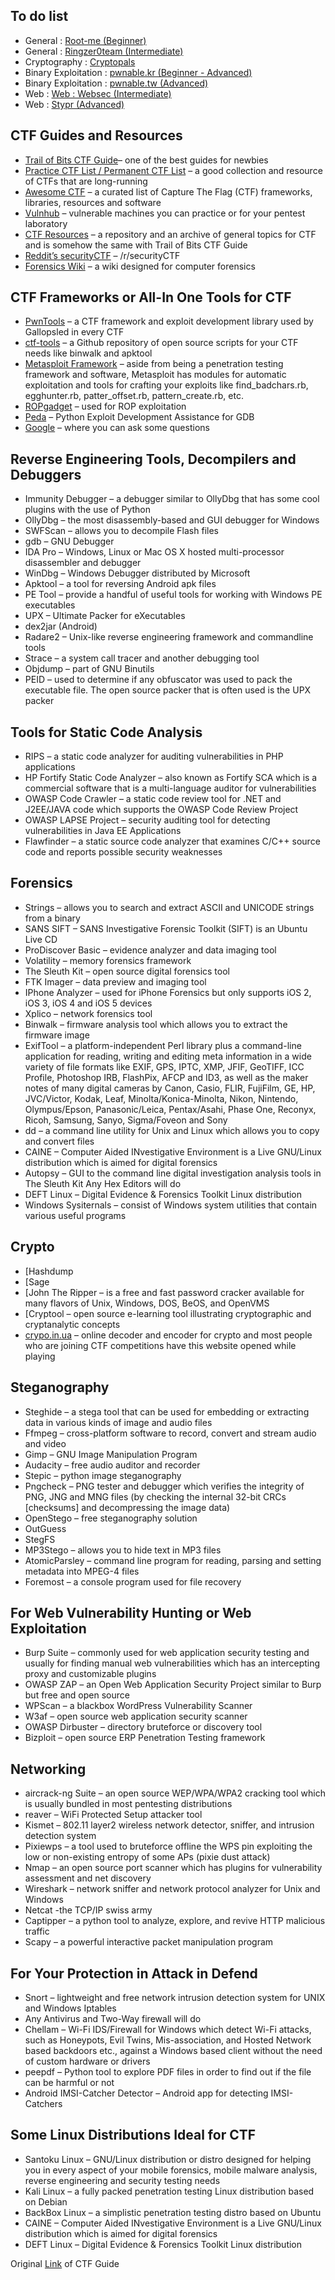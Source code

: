 ## To do list

- General : [Root-me (Beginner)](https://root-me.org/)
- General : [Ringzer0team (Intermediate)](https://ringzer0team.com/)
- Cryptography : [Cryptopals](https://cryptopals.com/)
- Binary Exploitation : [pwnable.kr (Beginner - Advanced)](https://pwnable.kr/)
- Binary Exploitation : [pwnable.tw (Advanced)](https://pwnable.tw/)
- Web : [Web : Websec (Intermediate)](https://websec.fr/)
- Web : [Stypr (Advanced)](https://chall.stypr.com/)

## CTF Guides and Resources

- [Trail of Bits CTF Guide](https://trailofbits.github.io/ctf/)– one of the best guides for newbies
- [Practice CTF List / Permanent CTF List](http://captf.com/practice-ctf/) – a good collection and resource of CTFs that are long-running
- [Awesome CTF](https://github.com/apsdehal/awesome-ctf) – a curated list of Capture The Flag (CTF) frameworks, libraries, resources and software
- [Vulnhub](https://www.vulnhub.com/) – vulnerable machines you can practice or for your pentest laboratory
- [CTF Resources](http://ctfs.github.io/resources/) – a repository and an archive of general topics for CTF and is somehow the same with Trail of Bits CTF Guide
- [Reddit’s securityCTF](https://www.reddit.com/r/securityCTF/) – /r/securityCTF
- [Forensics Wiki](http://forensicswiki.org/wiki/Main_Page) – a wiki designed for computer forensics

## CTF Frameworks or All-In One Tools for CTF

- [PwnTools](https://github.com/Gallopsled/pwntools) – a CTF framework and exploit development library used by Gallopsled in every CTF
- [ctf-tools](https://github.com/zardus/ctf-tools) – a Github repository of open source scripts for your CTF needs like binwalk and apktool
- [Metasploit Framework](http://www.metasploit.com/) – aside from being a penetration testing framework and software, Metasploit has modules for automatic exploitation and tools for crafting your exploits like find_badchars.rb, egghunter.rb, patter_offset.rb, pattern_create.rb, etc.
- [ROPgadget](https://github.com/JonathanSalwan/ROPgadget) – used for ROP exploitation
- [Peda](https://github.com/longld/peda) – Python Exploit Development Assistance for GDB
- [Google](https://www.google.com/) – where you can ask some questions

## Reverse Engineering Tools, Decompilers and Debuggers

- Immunity Debugger – a debugger similar to OllyDbg that has some cool plugins with the use of Python
- OllyDbg – the most disassembly-based and GUI debugger for Windows
- SWFScan – allows you to decompile Flash files
- gdb – GNU Debugger
- IDA Pro – Windows, Linux or Mac OS X hosted multi-processor disassembler and debugger
- WinDbg – Windows Debugger distributed by Microsoft
- Apktool – a tool for reversing Android apk files
- PE Tool – provide a handful of useful tools for working with Windows PE executables
- UPX – Ultimate Packer for eXecutables
- dex2jar (Android)
- Radare2 – Unix-like reverse engineering framework and commandline tools
- Strace – a system call tracer and another debugging tool
- Objdump – part of GNU Binutils
- PEID – used to determine if any obfuscator was used to pack the executable file. The open source packer that is often used is the UPX packer

## Tools for Static Code Analysis

- RIPS – a static code analyzer for auditing vulnerabilities in PHP applications
- HP Fortify Static Code Analyzer – also known as Fortify SCA which is a commercial software that is a multi-language auditor for vulnerabilities
- OWASP Code Crawler – a static code review tool for .NET and J2EE/JAVA code which supports the OWASP Code Review Project
- OWASP LAPSE Project – security auditing tool for detecting vulnerabilities in Java EE Applications
- Flawfinder – a static source code analyzer that examines C/C++ source code and reports possible security weaknesses

## Forensics

- Strings – allows you to search and extract ASCII and UNICODE strings from a binary
- SANS SIFT – SANS Investigative Forensic Toolkit (SIFT) is an Ubuntu Live CD
- ProDiscover Basic – evidence analyzer and data imaging tool
- Volatility – memory forensics framework
- The Sleuth Kit – open source digital forensics tool
- FTK Imager – data preview and imaging tool
- IPhone Analyzer – used for iPhone Forensics but only supports iOS 2, iOS 3, iOS 4 and iOS 5 devices
- Xplico – network forensics tool
- Binwalk – firmware analysis tool which allows you to extract the firmware image
- ExifTool – a platform-independent Perl library plus a command-line application for reading, writing and editing meta information in a wide variety of file formats like EXIF, GPS, IPTC, XMP, JFIF, GeoTIFF, ICC Profile, Photoshop IRB, FlashPix, AFCP and ID3, as well as the maker notes of many digital cameras by Canon, Casio, FLIR, FujiFilm, GE, HP, JVC/Victor, Kodak, Leaf, Minolta/Konica-Minolta, Nikon, Nintendo, Olympus/Epson, Panasonic/Leica, Pentax/Asahi, Phase One, Reconyx, Ricoh, Samsung, Sanyo, Sigma/Foveon and Sony
- dd – a command line utility for Unix and Linux which allows you to copy and convert files
- CAINE – Computer Aided INvestigative Environment is a Live GNU/Linux distribution which is aimed for digital forensics
- Autopsy – GUI to the command line digital investigation analysis tools in The Sleuth Kit
    Any Hex Editors will do
- DEFT Linux – Digital Evidence & Forensics Toolkit Linux distribution
- Windows Sysiternals – consist of Windows system utilities that contain various useful programs

## Crypto

- [Hashdump
- [Sage
- [John The Ripper – is a free and fast password cracker available for many flavors of Unix, Windows, DOS, BeOS, and OpenVMS
- [Cryptool – open source e-learning tool illustrating cryptographic and cryptanalytic concepts
- [crypo.in.ua](http://crypo.in.ua/tools/) – online decoder and encoder for crypto and most people who are joining CTF competitions have this website opened while playing

## Steganography

- Steghide – a stega tool that can be used for embedding or extracting data in various kinds of image and audio files
- Ffmpeg – cross-platform software to record, convert and stream audio and video
- Gimp – GNU Image Manipulation Program
- Audacity – free audio auditor and recorder
- Stepic – python image steganography
- Pngcheck – PNG tester and debugger which verifies the integrity of PNG, JNG and MNG files (by checking the internal 32-bit CRCs [checksums] and decompressing the image data)
- OpenStego – free steganography solution
- OutGuess
- StegFS
- MP3Stego – allows you to hide text in MP3 files
- AtomicParsley – command line program for reading, parsing and setting metadata into MPEG-4 files
- Foremost – a console program used for file recovery

## For Web Vulnerability Hunting or Web Exploitation

- Burp Suite – commonly used for web application security testing and usually for finding manual web vulnerabilities which has an intercepting proxy and customizable plugins
- OWASP ZAP – an Open Web Application Security Project similar to Burp but free and open source
- WPScan – a blackbox WordPress Vulnerability Scanner
- W3af – open source web application security scanner
- OWASP Dirbuster – directory bruteforce or discovery tool
- Bizploit – open source ERP Penetration Testing framework

## Networking

- aircrack-ng Suite – an open source WEP/WPA/WPA2 cracking tool which is usually bundled in most pentesting distributions
- reaver – WiFi Protected Setup attacker tool
- Kismet – 802.11 layer2 wireless network detector, sniffer, and intrusion detection system
- Pixiewps – a tool used to bruteforce offline the WPS pin exploiting the low or non-existing entropy of some APs (pixie dust attack)
- Nmap – an open source port scanner which has plugins for vulnerability assessment and net discovery
- Wireshark – network sniffer and network protocol analyzer for Unix and Windows
- Netcat -the TCP/IP swiss army
- Captipper – a python tool to analyze, explore, and revive HTTP malicious traffic
- Scapy – a powerful interactive packet manipulation program

## For Your Protection in Attack in Defend

- Snort – lightweight and free network intrusion detection system for UNIX and Windows
    Iptables
- Any Antivirus and Two-Way firewall will do
- Chellam – Wi-Fi IDS/Firewall for Windows which detect Wi-Fi attacks, such as Honeypots, Evil Twins, Mis-association, and Hosted Network based backdoors etc., against a Windows based client without the need of custom hardware or drivers
- peepdf – Python tool to explore PDF files in order to find out if the file can be harmful or not
- Android IMSI-Catcher Detector – Android app for detecting IMSI-Catchers

## Some Linux Distributions Ideal for CTF

- Santoku Linux – GNU/Linux distribution or distro designed for helping you in every aspect of your mobile forensics, mobile malware analysis, reverse engineering and security testing needs
- Kali Linux – a fully packed penetration testing Linux distribution based on Debian
- BackBox Linux – a simplistic penetration testing distro based on Ubuntu
- CAINE – Computer Aided INvestigative Environment is a Live GNU/Linux distribution which is aimed for digital forensics
- DEFT Linux – Digital Evidence & Forensics Toolkit Linux distribution

Original [Link](https://resources.infosecinstitute.com/tools-of-trade-and-resources-to-prepare-in-a-hacker-ctf-competition-or-challenge/#gref) of CTF Guide

